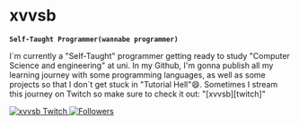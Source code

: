 # xvvsb

**`Self-Taught Programmer(wannabe programmer)`**

I´m currently a "Self-Taught" programmer getting ready to study "Computer Science and engineering" at uni. In my Github, I'm gonna publish all my learning journey with some programming languages, as well as some projects so that I don´t get stuck in "Tutorial Hell"😄. Sometimes I stream this journey on Twitch so make sure to check it out: "[xvvsb][twitch]"

<p align = "left">
 <a href = "https://www.twitch.tv/xvvsb">
    <img alt="xvvsb Twitch" title="Follow me on Twitch:" src="https://custom-icon-badges.demolab.com/badge/Heart-D15E9B.svg?logo=heart"/>
    </a>
<a href = "https://github.com/xvvsb?tab=followers">
    <img alt = "Followers" title = "Follow me on Github:" src="file:///C:/Users/jpcpe/Desktop/user-plus.svg">



</p>
